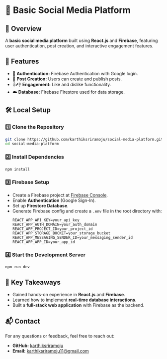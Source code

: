 # 📱 Basic Social Media Platform

## 🌟 Overview
A **basic social media platform** built using **React.js** and **Firebase**, featuring user authentication, post creation, and interactive engagement features.

## 🚀 Features
- 🔐 **Authentication:** Firebase Authentication with Google login.
- 📝 **Post Creation:** Users can create and publish posts.
- 👍👎 **Engagement:** Like and dislike functionality.
- ☁️ **Database:** Firebase Firestore used for data storage.

## 🛠 Local Setup
### 1️⃣ Clone the Repository
```bash
git clone https://github.com/karthiksriramoju/social-media-platform.git
cd social-media-platform
```

### 2️⃣ Install Dependencies
```bash
npm install
```

### 3️⃣ Firebase Setup
- Create a Firebase project at [Firebase Console](https://console.firebase.google.com/).
- Enable **Authentication** (Google Sign-In).
- Set up **Firestore Database**.
- Generate Firebase config and create a `.env` file in the root directory with:
  ```env
  REACT_APP_API_KEY=your_api_key
  REACT_APP_AUTH_DOMAIN=your_auth_domain
  REACT_APP_PROJECT_ID=your_project_id
  REACT_APP_STORAGE_BUCKET=your_storage_bucket
  REACT_APP_MESSAGING_SENDER_ID=your_messaging_sender_id
  REACT_APP_APP_ID=your_app_id
  ```

### 4️⃣ Start the Development Server
```bash
npm run dev
```

## 🎯 Key Takeaways
- Gained hands-on experience in **React.js** and **Firebase**.
- Learned how to implement **real-time database interactions**.
- Built a **full-stack web application** with Firebase as the backend.

## 📬 Contact
For any questions or feedback, feel free to reach out:
- **GitHub:** [karthiksriramoju](https://github.com/karthiksriramoju)
- **Email:** karthiksriramoju11@gmail.com
